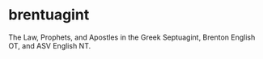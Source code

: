 brentuagint
===========

The Law, Prophets, and Apostles in the Greek Septuagint, Brenton English OT, and ASV English NT.